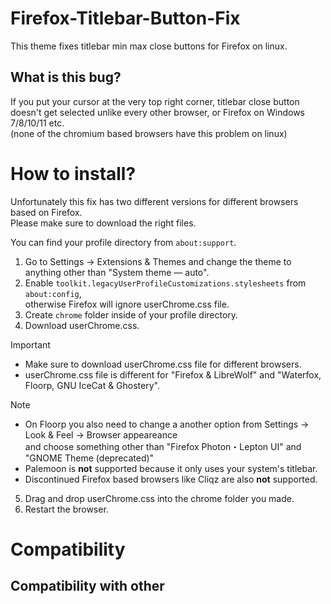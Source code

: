 # Firefox-Titlebar-Button-Fix
This theme fixes titlebar min max close buttons for Firefox on linux.

## What is this bug?
If you put your cursor at the very top right corner, titlebar close button doesn't get selected unlike every other browser, or Firefox on Windows 7/8/10/11 etc. <br>
(none of the chromium based browsers have this problem on linux)

# How to install?

Unfortunately this fix has two different versions for different browsers based on Firefox. <br>
Please make sure to download the right files.

You can find your profile directory from `about:support`.

1. Go to Settings -> Extensions & Themes and change the theme to anything other than "System theme — auto".
2. Enable `toolkit.legacyUserProfileCustomizations.stylesheets` from `about:config`, <br> otherwise Firefox will ignore userChrome.css file. 
3. Create `chrome` folder inside of your profile directory.
4. Download userChrome.css.
>[!IMPORTANT]
> - Make sure to download userChrome.css file for different browsers. <br>
> - userChrome.css file is different for "Firefox & LibreWolf" and "Waterfox, Floorp, GNU IceCat & Ghostery".

>[!NOTE]
> - On Floorp you also need to change a another option from Settings -> Look & Feel -> Browser appeareance <br> and choose something other than "Firefox Photon・Lepton UI" and "GNOME Theme (deprecated)" <br>
> - Palemoon is **not** supported because it only uses your system's titlebar. <br>
> - Discontinued Firefox based browsers like Cliqz are also **not** supported.

5. Drag and drop userChrome.css into the chrome folder you made.
7. Restart the browser.

# Compatibility

## Compatibility with other 

